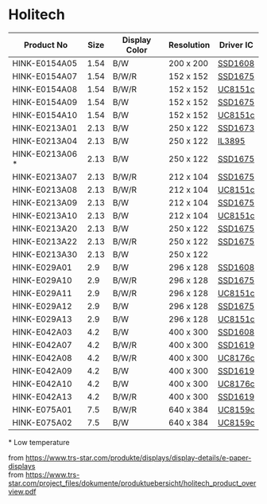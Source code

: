 # Holitech

| Product No       | Size | Display Color | Resolution | Driver IC          |
| ---------------- | ---- | ------------- | ---------- | ------------------ |
| HINK-E0154A05    | 1.54 | B/W           | 200 x 200  | [SSD1608][ssd1608] |
| HINK-E0154A07    | 1.54 | B/W/R         | 152 x 152  | [SSD1675][ssd1675] |
| HINK-E0154A08    | 1.54 | B/W/R         | 152 x 152  | [UC8151c][uc8151c] |
| HINK-E0154A09    | 1.54 | B/W           | 152 x 152  | [SSD1675][ssd1675] |
| HINK-E0154A10    | 1.54 | B/W           | 152 x 152  | [UC8151c][uc8151c] |
| HINK-E0213A01    | 2.13 | B/W           | 250 x 122  | [SSD1673][ssd1673] |
| HINK-E0213A04    | 2.13 | B/W           | 250 x 122  | [IL3895][il3895]   |
| HINK-E0213A06 \* | 2.13 | B/W           | 250 x 122  | [SSD1675][ssd1675] |
| HINK-E0213A07    | 2.13 | B/W/R         | 212 x 104  | [SSD1675][ssd1675] |
| HINK-E0213A08    | 2.13 | B/W/R         | 212 x 104  | [UC8151c][uc8151c] |
| HINK-E0213A09    | 2.13 | B/W           | 212 x 104  | [SSD1675][ssd1675] |
| HINK-E0213A10    | 2.13 | B/W           | 212 x 104  | [UC8151c][uc8151c] |
| HINK-E0213A20    | 2.13 | B/W           | 250 x 122  | [SSD1675][ssd1675] |
| HINK-E0213A22    | 2.13 | B/W/R         | 250 x 122  | [SSD1675][ssd1675] |
| HINK-E0213A30    | 2.13 | B/W           | 250 x 122  |                    |
| HINK-E029A01     | 2.9  | B/W           | 296 x 128  | [SSD1608][ssd1608] |
| HINK-E029A10     | 2.9  | B/W/R         | 296 x 128  | [SSD1675][ssd1675] |
| HINK-E029A11     | 2.9  | B/W/R         | 296 x 128  | [UC8151c][uc8151c] |
| HINK-E029A12     | 2.9  | B/W           | 296 x 128  | [SSD1675][ssd1675] |
| HINK-E029A13     | 2.9  | B/W           | 296 x 128  | [UC8151c][uc8151c] |
| HINK-E042A03     | 4.2  | B/W           | 400 x 300  | [SSD1608][ssd1608] |
| HINK-E042A07     | 4.2  | B/W/R         | 400 x 300  | [SSD1619][ssd1619] |
| HINK-E042A08     | 4.2  | B/W/R         | 400 x 300  | [UC8176c][uc8176c] |
| HINK-E042A09     | 4.2  | B/W           | 400 x 300  | [SSD1619][ssd1619] |
| HINK-E042A10     | 4.2  | B/W           | 400 x 300  | [UC8176c][uc8176c] |
| HINK-E042A13     | 4.2  | B/W/R         | 400 x 300  | [SSD1619][ssd1619] |
| HINK-E075A01     | 7.5  | B/W/R         | 640 x 384  | [UC8159c][uc8159c] |
| HINK-E075A02     | 7.5  | B/W           | 640 x 384  | [UC8159c][uc8159c] |

\* Low temperature

from <https://www.trs-star.com/produkte/displays/display-details/e-paper-displays>
<br>from <https://www.trs-star.com/project_files/dokumente/produktuebersicht/holitech_product_overview.pdf>

[il3895]: https://cursedhardware.github.io/epd-driver-ic/IL3895.pdf
[ssd1608]: https://cursedhardware.github.io/epd-driver-ic/SSD1608.pdf
[ssd1619]: https://cursedhardware.github.io/epd-driver-ic/SSD1619A.pdf
[ssd1673]: https://cursedhardware.github.io/epd-driver-ic/SSD1673.pdf
[ssd1675]: https://cursedhardware.github.io/epd-driver-ic/SSD1675B.pdf
[uc8151c]: https://cursedhardware.github.io/epd-driver-ic/UC8151c.pdf
[uc8159c]: https://cursedhardware.github.io/epd-driver-ic/UC8159c.pdf
[uc8176c]: https://cursedhardware.github.io/epd-driver-ic/UC8176c.pdf
